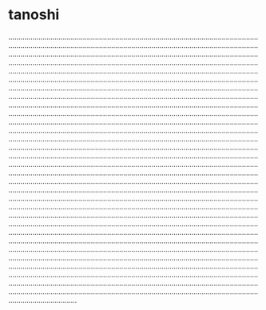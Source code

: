 # tanoshi
......................................................................................................................................................................................................................................................................................................................................................................................................................................................................................................................................................................................................................................................................................................................................................................................................................................................................................................................................................................................................................................................................................................................................................................................................................................................................................................................................................................................................................................................................................................................................................................................................................................................................................................................................................................................................................................................................................................................................................................................................................................................................................................................................................................................................................................................................................................................................................................................................................................................................................................................................................................................................................................................................................................................................................................................................................................................................................................................................................................................................................................................................................................................................................................................................................................................................................................................................................................................................................................................................................................................................................................................................................................................................................................................................................................................................................................................................................................................................................................................................................................
